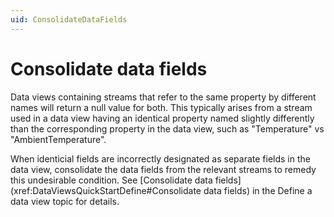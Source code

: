 ```yaml
---
uid: ConsolidateDataFields
---
```


# Consolidate data fields
Data views containing streams that refer to the same property by different names will return a null value for both. This typically arises from a stream used in a data view having an identical property named slightly differently than the corresponding property in the data view, such as "Temperature" vs "AmbientTemperature".

When identicial fields are incorrectly designated as separate fields in the data view, consolidate the data fields from the relevant streams to remedy this undesirable condition. See [Consolidate data fields](xref:DataViewsQuickStartDefine#Consolidate data fields) in the Define a data view topic for details.


